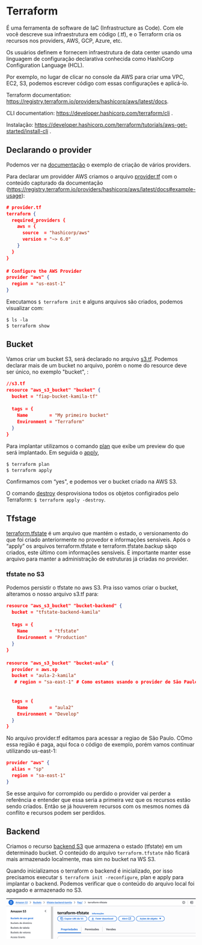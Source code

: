 # Terraform

É uma ferramenta de software de IaC (Infrastructure as Code).
Com ele você descreve sua infraestrutura em código (.tf), e o Terraform cria os recursos nos providers, AWS, GCP, Azure, etc.

Os usuários definem e fornecem infraestrutura de data center usando uma linguagem de configuração declarativa conhecida como HashiCorp Configuration Language (HCL).

Por exemplo, no lugar de clicar no console da AWS para criar uma VPC, EC2, S3, podemos escrever código com essas configurações e aplicá-lo.

Terraform documentation: https://registry.terraform.io/providers/hashicorp/aws/latest/docs.

CLI documentation: https://developer.hashicorp.com/terraform/cli .

Instalação: https://developer.hashicorp.com/terraform/tutorials/aws-get-started/install-cli .

## Declarando o provider
Podemos ver na [documentação](https://registry.terraform.io/browse/providers) o exemplo de criação de vários providers.

Para declarar um providder AWS criamos o arquivo [provider.tf](/provider.tf) com o conteúdo capturado da documentação (https://registry.terraform.io/providers/hashicorp/aws/latest/docs#example-usage):
```json
# provider.tf
terraform {
  required_providers {
    aws = {
      source  = "hashicorp/aws"
      version = "~> 6.0"
    }
  }
}

# Configure the AWS Provider
provider "aws" {
  region = "us-east-1"
}
```

Executamos `$ terraform init` e alguns arquivos são criados, podemos visualizar com:
```shel
$ ls -la
$ terraform show
```

## Bucket

Vamos criar um bucket S3, será declarado no arquivo [s3.tf](/s3.tf).
Podemos declarar mais de um bucket no arquivo, porém o nome do resource deve ser único, no exemplo "bucket", :
```json
//s3.tf
resource "aws_s3_bucket" "bucket" {
  bucket = "fiap-bucket-kamila-tf"

  tags = {
    Name        = "My primeiro bucket"
    Environment = "Terraform"
  }
}
```

Para implantar utilizamos o comando [plan](https://developer.hashicorp.com/terraform/cli/commands/plan) que exibe um preview do que será implantado. Em seguida o [apply](https://developer.hashicorp.com/terraform/cli/commands/apply),
```shell
$ terraform plan
$ terraform apply
```

Confirmamos com “yes", e podemos ver o bucket criado na AWS S3.

O comando [destroy](https://developer.hashicorp.com/terraform/cli/commands/destroy) desprovisiona todos os objetos configirados pelo Terraform:
`$ terraform apply -destroy`.

## Tfstage
[terraform.tfstate](/terraform.tfstate) é um arquivo que mantém o estado, o versionamento do que foi criado anteriormente no provedor e informações sensíveis. Após o “apply” os arquivos terraform.tfstate e terraform.tfstate.backup sãqo criados, este último com informações sensíveis.
É importante manter esse arquivo para manter a administração de estruturas já criadas no provider.

### tfstate no S3
Podemos persistir o tfstate no aws S3. Pra isso vamos criar o bucket, alteramos o nosso arquivo s3.tf para:
```json
resource "aws_s3_bucket" "bucket-backend" {
  bucket = "tfstate-backend-kamila"

  tags = {
    Name        = "tfstate"
    Environment = "Production"
  }
}

resource "aws_s3_bucket" "bucket-aula" {
  provider = aws.sp
  bucket = "aula-2-kamila"
   # region = "sa-east-1" # Como estamos usando o provider de São Paulo essa propriedade não é necessário


  tags = {
    Name        = "aula2"
    Environment = "Develop"
  }
}
```

No arquivo provider.tf editamos para acessar a regiao de São Paulo. COmo essa região é paga, aqui foca o código de exemplo, porém vamos continuar utilizando us-east-1:
```json
provider "aws" {
  alias = "sp"
  region = "sa-east-1"
}
```

Se esse arquivo for corrompido ou perdido o provider vai perder a referência e entender que essa seria a primeira vez que os recursos estão sendo criados. Então se já houverem recursos com os mesmos nomes dá conflito e recursos podem ser perdidos.

## Backend
Criamos o recurso [backend S3](https://developer.hashicorp.com/terraform/language/backend/s3) que armazena o estado (tfstate) em um determinado bucket. O conteúdo do arquivo `terraform.tfstate` não ficará mais armazenado localmente, mas sim no bucket na WS S3. 

Quando inicializamos o terraform o backend é inicializado, por isso precisamos executar `$ terraform init -reconfigure`, plan e apply para implantar o backend. Podemos verificar que o conteúdo do arquivo local foi apagado e armazenado no S3.

![](/assets/backend-tfstate-s3.png)
